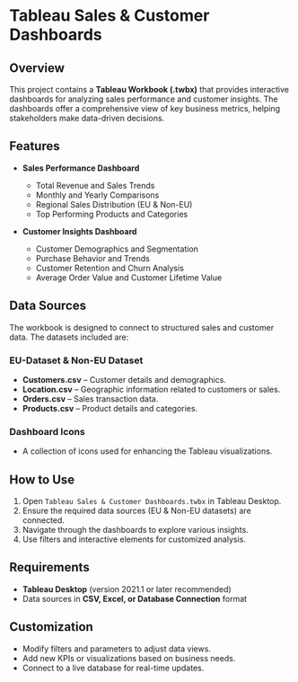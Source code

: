 # Tableau Sales & Customer Dashboards

## Overview
This project contains a **Tableau Workbook (.twbx)** that provides interactive dashboards for analyzing sales performance and customer insights. The dashboards offer a comprehensive view of key business metrics, helping stakeholders make data-driven decisions.

## Features
- **Sales Performance Dashboard**
  - Total Revenue and Sales Trends
  - Monthly and Yearly Comparisons
  - Regional Sales Distribution (EU & Non-EU)
  - Top Performing Products and Categories

- **Customer Insights Dashboard**
  - Customer Demographics and Segmentation
  - Purchase Behavior and Trends
  - Customer Retention and Churn Analysis
  - Average Order Value and Customer Lifetime Value

## Data Sources
The workbook is designed to connect to structured sales and customer data. The datasets included are:

### **EU-Dataset & Non-EU Dataset**
- **Customers.csv** – Customer details and demographics.
- **Location.csv** – Geographic information related to customers or sales.
- **Orders.csv** – Sales transaction data.
- **Products.csv** – Product details and categories.

### **Dashboard Icons**
- A collection of icons used for enhancing the Tableau visualizations.

## How to Use
1. Open `Tableau Sales & Customer Dashboards.twbx` in Tableau Desktop.
2. Ensure the required data sources (EU & Non-EU datasets) are connected.
3. Navigate through the dashboards to explore various insights.
4. Use filters and interactive elements for customized analysis.

## Requirements
- **Tableau Desktop** (version 2021.1 or later recommended)
- Data sources in **CSV, Excel, or Database Connection** format

## Customization
- Modify filters and parameters to adjust data views.
- Add new KPIs or visualizations based on business needs.
- Connect to a live database for real-time updates.


